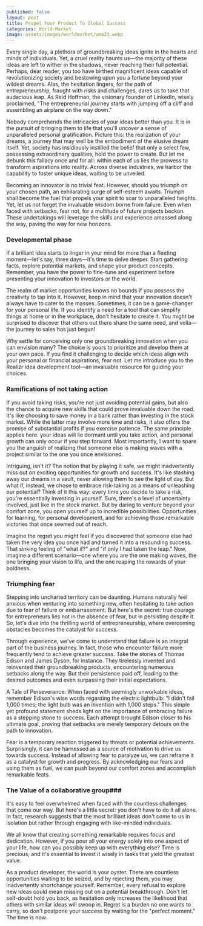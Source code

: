 ```yaml
---
published: false
layout: post
title: Propel Your Product To Global Success
categories: World-Market
image: assets/images/worldmarket/wma23.webp
---
```

Every single day, a plethora of groundbreaking ideas ignite in the hearts and minds of individuals. Yet, a cruel reality haunts us—the majority of these ideas are left to wither in the shadows, never reaching their full potential. Perhaps, dear reader, you too have birthed magnificent ideas capable of revolutionizing society and bestowing upon you a fortune beyond your wildest dreams. Alas, the hesitation lingers, for the path of entrepreneurship, fraught with risks and challenges, dares us to take that audacious leap. As Reid Hoffman, the visionary founder of LinkedIn, wisely proclaimed, "The entrepreneurial journey starts with jumping off a cliff and assembling an airplane on the way down."

Nobody comprehends the intricacies of your ideas better than you. It is in the pursuit of bringing them to life that you'll uncover a sense of unparalleled personal gratification. Picture this: the realization of your dreams, a journey that may well be the embodiment of the elusive dream itself. Yet, society has insidiously instilled the belief that only a select few, possessing extraordinary qualities, hold the power to create. But let me debunk this fallacy once and for all: within each of us lies the prowess to transform aspirations into reality. Across diverse industries, we harbor the capability to foster unique ideas, waiting to be unveiled.

Becoming an innovator is no trivial feat. However, should you triumph on your chosen path, an exhilarating surge of self-esteem awaits. Triumph shall become the fuel that propels your spirit to soar to unparalleled heights. Yet, let us not forget the invaluable wisdom borne from failure. Even when faced with setbacks, fear not, for a multitude of future projects beckon. These undertakings will leverage the skills and experience amassed along the way, paving the way for new horizons.

### Developmental phase
If a brilliant idea starts to linger in your mind for more than a fleeting moment—let's say, three days—it's time to delve deeper. Start gathering facts, explore potential markets, and shape your product concepts. Remember, you have the power to fine-tune and experiment before presenting your innovation to investors or the world.

The realm of market opportunities knows no bounds if you possess the creativity to tap into it. However, keep in mind that your innovation doesn't always have to cater to the masses. Sometimes, it can be a game-changer for your personal life. If you identify a need for a tool that can simplify things at home or in the workplace, don't hesitate to create it. You might be surprised to discover that others out there share the same need, and voila—the journey to sales has just begun!

Why settle for conceiving only one groundbreaking innovation when you can envision many? The choice is yours to prioritize and develop them at your own pace. If you find it challenging to decide which ideas align with your personal or financial aspirations, fear not. Let me introduce you to the Realizr idea development tool—an invaluable resource for guiding your choices.

### Ramifications of not taking action
If you avoid taking risks, you're not just avoiding potential gains, but also the chance to acquire new skills that could prove invaluable down the road. It's like choosing to save money in a bank rather than investing in the stock market. While the latter may involve more time and risks, it also offers the promise of substantial profits if you exercise patience. The same principle applies here: your ideas will lie dormant until you take action, and personal growth can only occur if you step forward. Most importantly, I want to spare you the anguish of realizing that someone else is making waves with a project similar to the one you once envisioned.

Intriguing, isn't it? The notion that by playing it safe, we might inadvertently miss out on exciting opportunities for growth and success. It's like stashing away our dreams in a vault, never allowing them to see the light of day. But what if, instead, we chose to embrace risk-taking as a means of unleashing our potential?
Think of it this way: every time you decide to take a risk, you're essentially investing in yourself. Sure, there's a level of uncertainty involved, just like in the stock market. But by daring to venture beyond your comfort zone, you open yourself up to incredible possibilities. Opportunities for learning, for personal development, and for achieving those remarkable victories that once seemed out of reach.

Imagine the regret you might feel if you discovered that someone else had taken the very idea you once had and turned it into a resounding success. That sinking feeling of "what if?" and "if only I had taken the leap." Now, imagine a different scenario—one where you are the one making waves, the one bringing your vision to life, and the one reaping the rewards of your boldness.

### Triumphing fear
Stepping into uncharted territory can be daunting. Humans naturally feel anxious when venturing into something new, often hesitating to take action due to fear of failure or embarrassment. But here's the secret: true courage for entrepreneurs lies not in the absence of fear, but in persisting despite it. So, let's dive into the thrilling world of entrepreneurship, where overcoming obstacles becomes the catalyst for success.

Through experience, we've come to understand that failure is an integral part of the business journey. In fact, those who encounter failure more frequently tend to achieve greater success. Take the stories of Thomas Edison and James Dyson, for instance. They tirelessly invented and reinvented their groundbreaking products, encountering numerous setbacks along the way. But their persistence paid off, leading to the desired outcomes and even surpassing their initial expectations.

A Tale of Perseverance: When faced with seemingly unworkable ideas, remember Edison's wise words regarding the electric lightbulb: "I didn't fail 1,000 times; the light bulb was an invention with 1,000 steps." This simple yet profound statement sheds light on the importance of embracing failure as a stepping stone to success. Each attempt brought Edison closer to his ultimate goal, proving that setbacks are merely temporary detours on the path to innovation.

Fear is a temporary reaction triggered by threats or potential achievements. Surprisingly, it can be harnessed as a source of motivation to drive us towards success. Instead of allowing fear to paralyze us, we can reframe it as a catalyst for growth and progress. By acknowledging our fears and using them as fuel, we can push beyond our comfort zones and accomplish remarkable feats.

### The Value of a collaborative group###
It's easy to feel overwhelmed when faced with the countless challenges that come our way. But here's a little secret: you don't have to do it all alone. In fact, research suggests that the most brilliant ideas don't come to us in isolation but rather through engaging with like-minded individuals.

We all know that creating something remarkable requires focus and dedication. However, if you pour all your energy solely into one aspect of your life, how can you possibly keep up with everything else? Time is precious, and it's essential to invest it wisely in tasks that yield the greatest value.

As a product developer, the world is your oyster. There are countless opportunities waiting to be seized, and by rejecting them, you may inadvertently shortchange yourself. Remember, every refusal to explore new ideas could mean missing out on a potential breakthrough. Don't let self-doubt hold you back, as hesitation only increases the likelihood that others with similar ideas will swoop in. Regret is a burden no one wants to carry, so don't postpone your success by waiting for the "perfect moment." The time is now.

